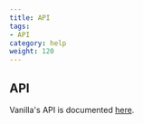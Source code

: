 ```yaml
---
title: API
tags:
- API
category: help
weight: 120
---
```


## API

Vanilla's API is documented [here](/api/).

